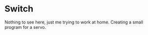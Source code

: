 # Switch
Nothing to see here, just me trying to work at home.
Creating a small program for a servo.

<!-- Github desktop desktop test -->
